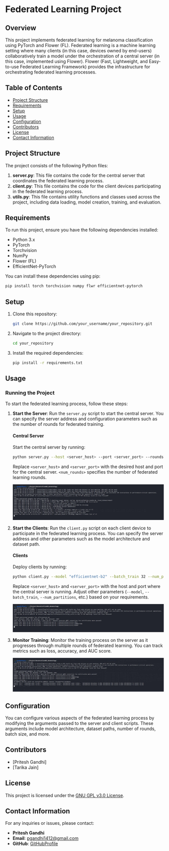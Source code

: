 # Federated Learning Project

## Overview

This project implements federated learning for melanoma classification using PyTorch and Flower (FL). Federated learning is a machine learning setting where many clients (in this case, devices owned by end-users) collaboratively train a model under the orchestration of a central server (in this case, implemented using Flower). Flower (Fast, Lightweight, and Easy-to-use Federated Learning Framework) provides the infrastructure for orchestrating federated learning processes.

## Table of Contents
- [Project Structure](#project-structure)
- [Requirements](#requirements)
- [Setup](#setup)
- [Usage](#usage)
- [Configuration](#configuration)
- [Contributors](#contributors)
- [License](#license)
- [Contact Information](#contact-information)

## Project Structure

The project consists of the following Python files:

1. **server.py**: This file contains the code for the central server that coordinates the federated learning process.
2. **client.py**: This file contains the code for the client devices participating in the federated learning process.
3. **utils.py**: This file contains utility functions and classes used across the project, including data loading, model creation, training, and evaluation.

## Requirements

To run this project, ensure you have the following dependencies installed:

- Python 3.x
- PyTorch
- Torchvision
- NumPy
- Flower (FL)
- EfficientNet-PyTorch

You can install these dependencies using pip:

```bash
pip install torch torchvision numpy flwr efficientnet-pytorch
```

## Setup

1. Clone this repository:

    ```bash
    git clone https://github.com/your_username/your_repository.git
    ```

2. Navigate to the project directory:

    ```bash
    cd your_repository
    ```

3. Install the required dependencies:

    ```bash
    pip install -r requirements.txt
    ```

## Usage

### Running the Project

To start the federated learning process, follow these steps:

1. **Start the Server**: Run the `server.py` script to start the central server. You can specify the server address and configuration parameters such as the number of rounds for federated training.

    #### Central Server
    
    Start the central server by running:
    
    ```bash
    python server.py --host <server_host> --port <server_port> --rounds <num_rounds>
    ```
    
    Replace `<server_host>` and `<server_port>` with the desired host and port for the central server. `<num_rounds>` specifies the number of federated learning rounds.

   ![Alt Text](screenshots/Server.JPG)

3. **Start the Clients**: Run the `client.py` script on each client device to participate in the federated learning process. You can specify the server address and other parameters such as the model architecture and dataset path.

    #### Clients
    
    Deploy clients by running:
    
    ```bash
    python client.py --model "efficientnet-b2" --batch_train 32 --num_partitions 20 --gpu 0 --tags "Exp 5. FedBN" --path "/path/to/dataset" --host <server_host> --port <server_port>
    ```
    
    Replace `<server_host>` and `<server_port>` with the host and port where the central server is running. Adjust other parameters (`--model`, `--batch_train`, `--num_partitions`, etc.) based on your requirements.

   ![Alt Text](screenshots/Client.JPG)

5. **Monitor Training**: Monitor the training process on the server as it progresses through multiple rounds of federated learning. You can track metrics such as loss, accuracy, and AUC score.

   ![Alt Text](screenshots/Accuracy.JPG)

## Configuration

You can configure various aspects of the federated learning process by modifying the arguments passed to the server and client scripts. These arguments include model architecture, dataset paths, number of rounds, batch size, and more.

## Contributors

- [Pritesh Gandhi]
- [Tarika Jain]

## License

This project is licensed under the [GNU GPL v3.0 License](LICENSE).

## Contact Information

For any inquiries or issues, please contact:
- **Pritesh Gandhi**
- **Email**: pgandhi1412@gmail.com
- **GitHub**: [GitHubProfile](https://github.com/Devil-Code)
